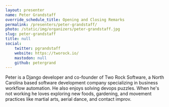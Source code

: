 ```yaml
---
layout: presenter
name: Peter Grandstaff
override_schedule_title: Opening and Closing Remarks
permalink: /presenters/peter-grandstaff/
photo: /static/img/organizers/peter-grandstaff.jpg
slug: peter-grandstaff
title: null
social:
    twitter: pgrandstaff
    website: https://tworock.io/
    mastodon: null
    github: petergrand
---
```


Peter is a Django developer and co-founder of Two Rock Software, a North Carolina based software development company specializing in business workflow automation. He also enjoys solving devops puzzles. When he's not working he loves exploring new foods, gardening, and movement practices like martial arts, aerial dance, and contact improv.
